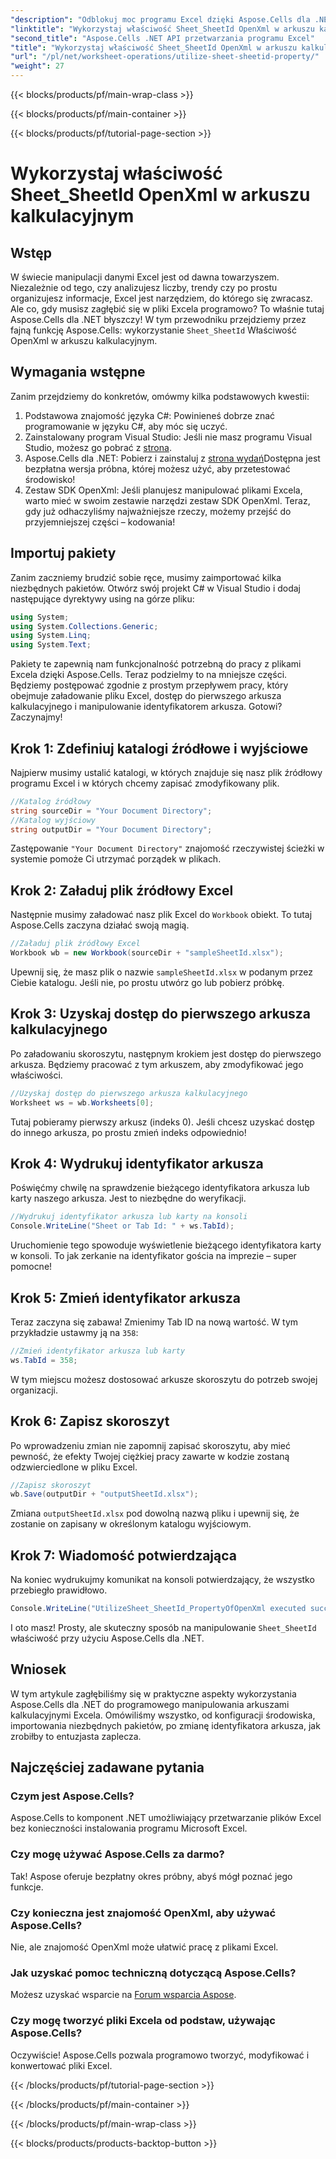 ```yaml
---
"description": "Odblokuj moc programu Excel dzięki Aspose.Cells dla .NET. Naucz się skutecznie manipulować identyfikatorami arkuszy dzięki naszemu przewodnikowi krok po kroku."
"linktitle": "Wykorzystaj właściwość Sheet_SheetId OpenXml w arkuszu kalkulacyjnym"
"second_title": "Aspose.Cells .NET API przetwarzania programu Excel"
"title": "Wykorzystaj właściwość Sheet_SheetId OpenXml w arkuszu kalkulacyjnym"
"url": "/pl/net/worksheet-operations/utilize-sheet-sheetid-property/"
"weight": 27
---
```


{{< blocks/products/pf/main-wrap-class >}}

{{< blocks/products/pf/main-container >}}

{{< blocks/products/pf/tutorial-page-section >}}

# Wykorzystaj właściwość Sheet_SheetId OpenXml w arkuszu kalkulacyjnym

## Wstęp
W świecie manipulacji danymi Excel jest od dawna towarzyszem. Niezależnie od tego, czy analizujesz liczby, trendy czy po prostu organizujesz informacje, Excel jest narzędziem, do którego się zwracasz. Ale co, gdy musisz zagłębić się w pliki Excela programowo? To właśnie tutaj Aspose.Cells dla .NET błyszczy! W tym przewodniku przejdziemy przez fajną funkcję Aspose.Cells: wykorzystanie `Sheet_SheetId` Właściwość OpenXml w arkuszu kalkulacyjnym.
## Wymagania wstępne
Zanim przejdziemy do konkretów, omówmy kilka podstawowych kwestii:
1. Podstawowa znajomość języka C#: Powinieneś dobrze znać programowanie w języku C#, aby móc się uczyć.
2. Zainstalowany program Visual Studio: Jeśli nie masz programu Visual Studio, możesz go pobrać z [strona](https://visualstudio.microsoft.com/).
3. Aspose.Cells dla .NET: Pobierz i zainstaluj z [strona wydań](https://releases.aspose.com/cells/net/)Dostępna jest bezpłatna wersja próbna, której możesz użyć, aby przetestować środowisko!
4. Zestaw SDK OpenXml: Jeśli planujesz manipulować plikami Excela, warto mieć w swoim zestawie narzędzi zestaw SDK OpenXml.
Teraz, gdy już odhaczyliśmy najważniejsze rzeczy, możemy przejść do przyjemniejszej części – kodowania!
## Importuj pakiety
Zanim zaczniemy brudzić sobie ręce, musimy zaimportować kilka niezbędnych pakietów. Otwórz swój projekt C# w Visual Studio i dodaj następujące dyrektywy using na górze pliku:
```csharp
using System;
using System.Collections.Generic;
using System.Linq;
using System.Text;
```
Pakiety te zapewnią nam funkcjonalność potrzebną do pracy z plikami Excela dzięki Aspose.Cells.
Teraz podzielmy to na mniejsze części. Będziemy postępować zgodnie z prostym przepływem pracy, który obejmuje załadowanie pliku Excel, dostęp do pierwszego arkusza kalkulacyjnego i manipulowanie identyfikatorem arkusza. Gotowi? Zaczynajmy!
## Krok 1: Zdefiniuj katalogi źródłowe i wyjściowe
Najpierw musimy ustalić katalogi, w których znajduje się nasz plik źródłowy programu Excel i w których chcemy zapisać zmodyfikowany plik.
```csharp
//Katalog źródłowy
string sourceDir = "Your Document Directory";
//Katalog wyjściowy
string outputDir = "Your Document Directory";
```
Zastępowanie `"Your Document Directory"` znajomość rzeczywistej ścieżki w systemie pomoże Ci utrzymać porządek w plikach.
## Krok 2: Załaduj plik źródłowy Excel
Następnie musimy załadować nasz plik Excel do `Workbook` obiekt. To tutaj Aspose.Cells zaczyna działać swoją magią.
```csharp
//Załaduj plik źródłowy Excel
Workbook wb = new Workbook(sourceDir + "sampleSheetId.xlsx");
```
Upewnij się, że masz plik o nazwie `sampleSheetId.xlsx` w podanym przez Ciebie katalogu. Jeśli nie, po prostu utwórz go lub pobierz próbkę.
## Krok 3: Uzyskaj dostęp do pierwszego arkusza kalkulacyjnego
Po załadowaniu skoroszytu, następnym krokiem jest dostęp do pierwszego arkusza. Będziemy pracować z tym arkuszem, aby zmodyfikować jego właściwości.
```csharp
//Uzyskaj dostęp do pierwszego arkusza kalkulacyjnego
Worksheet ws = wb.Worksheets[0];
```
Tutaj pobieramy pierwszy arkusz (indeks 0). Jeśli chcesz uzyskać dostęp do innego arkusza, po prostu zmień indeks odpowiednio!
## Krok 4: Wydrukuj identyfikator arkusza
Poświęćmy chwilę na sprawdzenie bieżącego identyfikatora arkusza lub karty naszego arkusza. Jest to niezbędne do weryfikacji.
```csharp
//Wydrukuj identyfikator arkusza lub karty na konsoli
Console.WriteLine("Sheet or Tab Id: " + ws.TabId);
```
Uruchomienie tego spowoduje wyświetlenie bieżącego identyfikatora karty w konsoli. To jak zerkanie na identyfikator gościa na imprezie – super pomocne!
## Krok 5: Zmień identyfikator arkusza
Teraz zaczyna się zabawa! Zmienimy Tab ID na nową wartość. W tym przykładzie ustawmy ją na `358`:
```csharp
//Zmień identyfikator arkusza lub karty
ws.TabId = 358;
```
W tym miejscu możesz dostosować arkusze skoroszytu do potrzeb swojej organizacji.
## Krok 6: Zapisz skoroszyt
Po wprowadzeniu zmian nie zapomnij zapisać skoroszytu, aby mieć pewność, że efekty Twojej ciężkiej pracy zawarte w kodzie zostaną odzwierciedlone w pliku Excel.
```csharp
//Zapisz skoroszyt
wb.Save(outputDir + "outputSheetId.xlsx");
```
Zmiana `outputSheetId.xlsx` pod dowolną nazwą pliku i upewnij się, że zostanie on zapisany w określonym katalogu wyjściowym.
## Krok 7: Wiadomość potwierdzająca
Na koniec wydrukujmy komunikat na konsoli potwierdzający, że wszystko przebiegło prawidłowo.
```csharp
Console.WriteLine("UtilizeSheet_SheetId_PropertyOfOpenXml executed successfully.\r\n");
```
I oto masz! Prosty, ale skuteczny sposób na manipulowanie `Sheet_SheetId` właściwość przy użyciu Aspose.Cells dla .NET.
## Wniosek
W tym artykule zagłębiliśmy się w praktyczne aspekty wykorzystania Aspose.Cells dla .NET do programowego manipulowania arkuszami kalkulacyjnymi Excela. Omówiliśmy wszystko, od konfiguracji środowiska, importowania niezbędnych pakietów, po zmianę identyfikatora arkusza, jak zrobiłby to entuzjasta zaplecza. 
## Najczęściej zadawane pytania
### Czym jest Aspose.Cells?
Aspose.Cells to komponent .NET umożliwiający przetwarzanie plików Excel bez konieczności instalowania programu Microsoft Excel.
### Czy mogę używać Aspose.Cells za darmo?
Tak! Aspose oferuje bezpłatny okres próbny, abyś mógł poznać jego funkcje.
### Czy konieczna jest znajomość OpenXml, aby używać Aspose.Cells?
Nie, ale znajomość OpenXml może ułatwić pracę z plikami Excel.
### Jak uzyskać pomoc techniczną dotyczącą Aspose.Cells?
Możesz uzyskać wsparcie na [Forum wsparcia Aspose](https://forum.aspose.com/c/cells/9).
### Czy mogę tworzyć pliki Excela od podstaw, używając Aspose.Cells?
Oczywiście! Aspose.Cells pozwala programowo tworzyć, modyfikować i konwertować pliki Excel.


{{< /blocks/products/pf/tutorial-page-section >}}

{{< /blocks/products/pf/main-container >}}

{{< /blocks/products/pf/main-wrap-class >}}

{{< blocks/products/products-backtop-button >}}